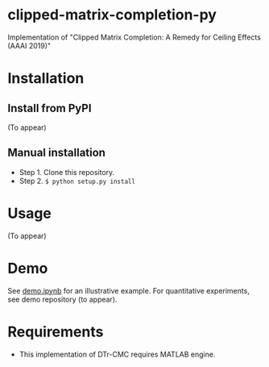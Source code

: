 # clipped-matrix-completion-py
Implementation of "Clipped Matrix Completion: A Remedy for Ceiling Effects (AAAI 2019)"

# Installation
## Install from PyPI
(To appear)

## Manual installation
- Step 1. Clone this repository.
- Step 2. `$ python setup.py install`

# Usage
(To appear)

# Demo
See [demo.ipynb](diadochos/clipped-matrix-completion-demo/0_demo.ipynb) for an illustrative example.
For quantitative experiments, see demo repository (to appear).

# Requirements
- This implementation of DTr-CMC requires MATLAB engine.

<!--
# TODO
- [ ] Add links here
- [ ] Add link to AAAI paper
- [ ] Add tests/coverage
- [ ] Add usage section
- [ ] Add documentation
- [ ] Add Matlab-free implementation
- [ ] Write down all dependencies
-->
